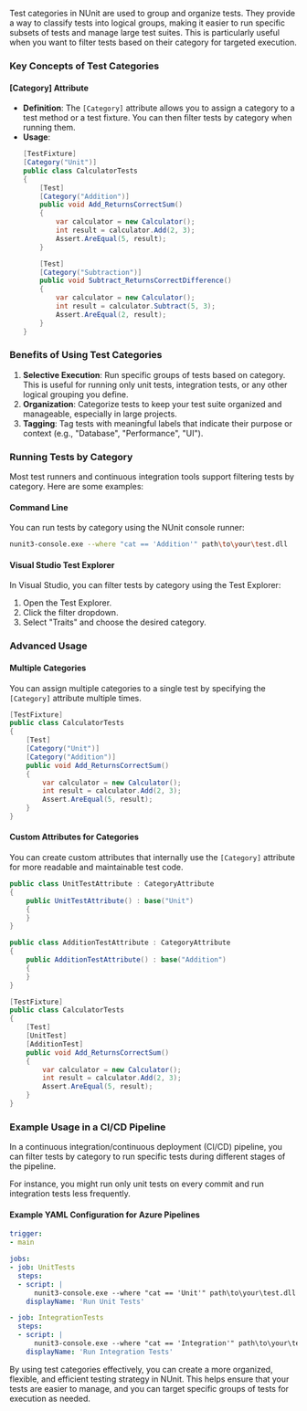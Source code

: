 ﻿Test categories in NUnit are used to group and organize tests. They provide a way to classify tests into logical groups, making it easier to run specific subsets of tests and manage large test suites. This is particularly useful when you want to filter tests based on their category for targeted execution.

### Key Concepts of Test Categories

#### [Category] Attribute
- **Definition**: The `[Category]` attribute allows you to assign a category to a test method or a test fixture. You can then filter tests by category when running them.
- **Usage**:
  ```csharp
  [TestFixture]
  [Category("Unit")]
  public class CalculatorTests
  {
      [Test]
      [Category("Addition")]
      public void Add_ReturnsCorrectSum()
      {
          var calculator = new Calculator();
          int result = calculator.Add(2, 3);
          Assert.AreEqual(5, result);
      }

      [Test]
      [Category("Subtraction")]
      public void Subtract_ReturnsCorrectDifference()
      {
          var calculator = new Calculator();
          int result = calculator.Subtract(5, 3);
          Assert.AreEqual(2, result);
      }
  }
  ```

### Benefits of Using Test Categories

1. **Selective Execution**: Run specific groups of tests based on category. This is useful for running only unit tests, integration tests, or any other logical grouping you define.
2. **Organization**: Categorize tests to keep your test suite organized and manageable, especially in large projects.
3. **Tagging**: Tag tests with meaningful labels that indicate their purpose or context (e.g., "Database", "Performance", "UI").

### Running Tests by Category

Most test runners and continuous integration tools support filtering tests by category. Here are some examples:

#### Command Line
You can run tests by category using the NUnit console runner:
```bash
nunit3-console.exe --where "cat == 'Addition'" path\to\your\test.dll
```

#### Visual Studio Test Explorer
In Visual Studio, you can filter tests by category using the Test Explorer:
1. Open the Test Explorer.
2. Click the filter dropdown.
3. Select "Traits" and choose the desired category.

### Advanced Usage

#### Multiple Categories
You can assign multiple categories to a single test by specifying the `[Category]` attribute multiple times.
```csharp
[TestFixture]
public class CalculatorTests
{
    [Test]
    [Category("Unit")]
    [Category("Addition")]
    public void Add_ReturnsCorrectSum()
    {
        var calculator = new Calculator();
        int result = calculator.Add(2, 3);
        Assert.AreEqual(5, result);
    }
}
```

#### Custom Attributes for Categories
You can create custom attributes that internally use the `[Category]` attribute for more readable and maintainable test code.
```csharp
public class UnitTestAttribute : CategoryAttribute
{
    public UnitTestAttribute() : base("Unit")
    {
    }
}

public class AdditionTestAttribute : CategoryAttribute
{
    public AdditionTestAttribute() : base("Addition")
    {
    }
}

[TestFixture]
public class CalculatorTests
{
    [Test]
    [UnitTest]
    [AdditionTest]
    public void Add_ReturnsCorrectSum()
    {
        var calculator = new Calculator();
        int result = calculator.Add(2, 3);
        Assert.AreEqual(5, result);
    }
}
```

### Example Usage in a CI/CD Pipeline

In a continuous integration/continuous deployment (CI/CD) pipeline, you can filter tests by category to run specific tests during different stages of the pipeline.

For instance, you might run only unit tests on every commit and run integration tests less frequently.

#### Example YAML Configuration for Azure Pipelines
```yaml
trigger:
- main

jobs:
- job: UnitTests
  steps:
  - script: |
      nunit3-console.exe --where "cat == 'Unit'" path\to\your\test.dll
    displayName: 'Run Unit Tests'

- job: IntegrationTests
  steps:
  - script: |
      nunit3-console.exe --where "cat == 'Integration'" path\to\your\test.dll
    displayName: 'Run Integration Tests'
```

By using test categories effectively, you can create a more organized, flexible, and efficient testing strategy in NUnit. This helps ensure that your tests are easier to manage, and you can target specific groups of tests for execution as needed.
